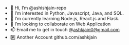 - 👋 Hi, I’m @ashishjain-repo
- 👀 I’m interested in Python, Javascript, Java, and SQL.
- 🌱 I’m currently learning Node.js, React.js and Flask.
- 💞️ I’m looking to collaborate on Web Application
- 📫 Email me to get in touch @ashkjain0@gmail.com
- #️⃣ Another Account github.com/ashkjain

<!---
ashishjain-repo/ashishjain-repo is a ✨ special ✨ repository because its `README.md` (this file) appears on your GitHub profile.
You can click the Preview link to take a look at your changes.
--->
